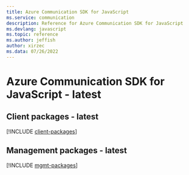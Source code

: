 ```yaml
---
title: Azure Communication SDK for JavaScript
ms.service: communication
description: Reference for Azure Communication SDK for JavaScript
ms.devlang: javascript
ms.topic: reference
ms.author: jeffish
author: xirzec
ms.data: 07/26/2022
---
```

# Azure Communication SDK for JavaScript - latest

## Client packages - latest
[!INCLUDE [client-packages](communication-client-index.md)]
## Management packages - latest
[!INCLUDE [mgmt-packages](communication-mgmt-index.md)]